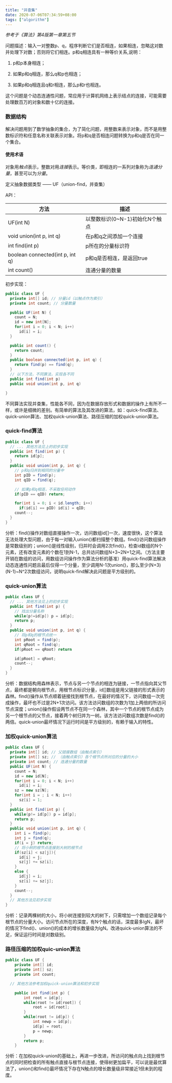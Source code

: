 ```yaml
---
title: "并查集"
date: 2020-07-06T07:34:59+08:00
tags: ["algorithm"]
---
```


*参考于《算法》第4版第一章第五节*

问题描述：输入一对整数p、q，程序判断它们是否相连，如果相连，忽略这对数并处理下对数；否则将它们相连。p和q相连具有一种等价关系,说明：

1. p和p本身相连；

2. 如果p和q相连，那么q和p也相连；

3. 如果p和q相连且q和r相连，那么p和r也相连。

这个问题是个动态连通性问题，常应用于计算机网络上表示结点的连接，可能需要处理数百万的对象和数十亿的连接。

### 数据结构

解决问题用到了数学抽象的集合，为了简化问题，用整数来表示对象，而不是用整数标识符和任意名称关联表示对象。将p和q是否相连问题转换为p和q是否在同一个集合。

#### 使用术语

对象用*触点*表示，整数对用*连接*表示。等价类，即相连的一系列对象称为*连通分量*，甚至可以为*分量*。

定义抽象数据类型 —— UF（union-find，并查集）

API：

|方法|描述|
|--|--|
|UF(int N)|以整数标识(0~N-1)初始化N个触点|
|void union(int p, int q)|在p和q之间添加一个连接|
|int find(int p)|p所在的分量标识符|
|boolean connected(int p, int q)|p和q是否相连，是返回true|
|int count()|连通分量的数量|

初步实现：

```java
public class UF {
  private int[] id; // 分量id（以触点作为索引）
  private int count; // 分量数量

  public UF(int N) {
    count = N;
    id = new int[N];
    for(int i = 0; i < N; i++)
      id[i] = i;
  }

  public int count() {
    return count;
  }
  public boolean connected(int p, int q) {
    return find(p) == find(q);
  }
  // 以下方法，不同算法，实现各不同
  public int find(int p)
  public void union(int p, int q)

}
```

不同算法实现并查集，性能各不同，因为在数据存放形式和数据的操作上有所不一样，或许是细微的差别。有简单的算法及其改进的算法，如：quick-find算法、quick-union算法、加权quick-union算法、路径压缩的加权quick-union算法。

### quick-find算法

```java
public class UF {
  // ... 其他方法见上的初步实现
  public int find(int p) {
    return id[p];
  }
  public void union(int p, int q) {
    // p和q归并到相同的分量中
    int pID = find(p);
    int qID = find(q);

    // 如果p和q相连，不采取任何动作
    if(pID == qID) return;

    for(int i = 0; i < id.length; i++)
      if(id[i] == pID) id[i] = qID;
    count--;
  }
}
```

分析：find()操作对数组直接操作一次，访问数组id[]一次，速度很快，这个算法无法处理大型问题，由于每一对输入union()都扫描整个数组。find()访问数组操作是常数级别的；union()是线性级别，归并时会调用2次find()，检查id数组的N个元素，还有改变元素的个数在1到N-1，总共访问数组N+3~2N+1之间。（方法主要开销在数组的访问，用数组访问操作作为算法分析的基准）用quick-find算法解决动态连通性问题且最后仅得一个分量，至少调用N-1次union()，那么至少(N+3)(N-1)~N^2次数组访问，说明quick-find解决此问题是平方级别的。

### quick-union算法

```java
public class UF {
  // ... 其他方法见上的初步实现
  public int find(int p) {
    // 找出分量名称
    while(p!=id[p]) p = id[p];
    return p;
  }
  public void union(int p, int q) {
    // 将p和q的根节点统一
    int pRoot = find(p);
    int qRoot = find(q);
    if(pRoot == qRoot) return

    id[pRoot] = qRoot;
    count--;
  }
}
```

分析：数据结构用森林表示，节点与另一个节点的相连为链接，一节点指向其父节点，最终都是朝向根节点，用根节点标识分量，id[]数组是用父链接的形式表示的森林。find()操作从节点顺着链接找到根节点，在最好的情况下，访问数组一次完成操作，最坏也不过是2N+1次访问。该方法访问数组的次数为1加上两倍的所访问节点深度；union()操作假设两节点不在同一个森林，其中一个节点的根节点成为另一个根节点的父节点，接着两个树归并为一树。该方法访问数组次数是find()的两倍。quick-union最坏情况下运行时间是平方级别的，有赖于输入的特性。

### 加权quick-union算法

```java
public class UF {
  private int[] id; // 父链接数组（由触点索引）
  private int[] sz; // （由触点索引）各个根节点所对应的分量的大小
  private int count; // 连通分量的数量
  public UF(int N) {
    count = N;
    id = new id[N];
    for(int i = 0; i < N; i++)
      id[i] = i;
    sz = new sz[N];
    for(int i = ; i < N; i++)
      sz[i] = 1;
  }
  public int find(int p) {
    while(p!= id[p]) p = id[p];
    return p;
  }
  public void union(int p, int q) {
    int i = find(p);
    int j = find(q);
    if(i = j) return;
    // 将小树的根节点连接到大树的根节点
    if(sz[i] < sz[j]){
      id[i] = j;
      sz[j] += sz[i];
    }
    else {
      id[j] = i;
      sz[i] += sz[j];
    }
    count--;
  }
  // 其他方法见初步实现
}
```

分析：记录两棵树的大小，将小树连接到较大的树下，只需增加一个数组记录每个根节点的分量大小。访问节点所在的深度，有N个触点的话，深度最多lgN，最坏的情况下find()、union()的成本的增长数量级为lgN。改进quick-union算法的不足，保证运行时间是对数级别。

### 路径压缩的加权quic-union算法
```java
public class UF {
	private int[] id;
	private int[] sz;
	private int count;

  // 其他方法参考加权quick-union算法和初步实现

	public int find(int p) {
		int root = id[p];
		while(root != id[root]) {
			root = id[root];
		}
		while(root != id[p]) {
			int newp = id[p];
			id[p] = root;
			p = newp;
		}
		return p;
	}

```

分析：在加权quick-union的基础上，再进一步改进，所访问的触点向上找到根节点的同时把检查的所有触点直接与根节点连接，使得树更加扁平，可以说是最优算法了，union()和find()最坏情况下存在N触点的增长数量级非常接近1但未到的程度。
